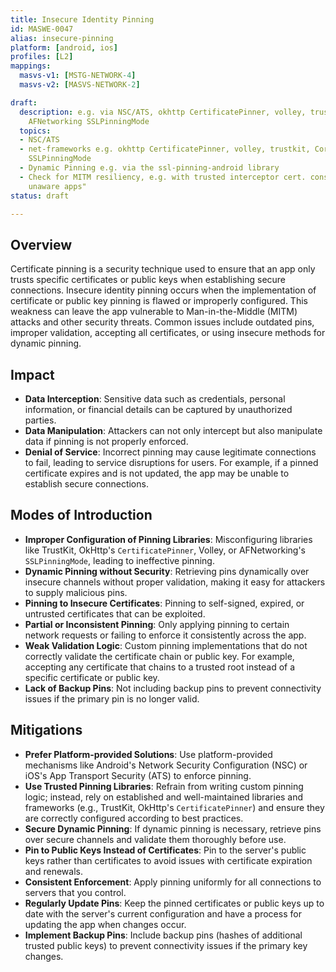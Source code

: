 ```yaml
---
title: Insecure Identity Pinning
id: MASWE-0047
alias: insecure-pinning
platform: [android, ios]
profiles: [L2]
mappings:
  masvs-v1: [MSTG-NETWORK-4]
  masvs-v2: [MASVS-NETWORK-2]

draft:
  description: e.g. via NSC/ATS, okhttp CertificatePinner, volley, trustkit, Cordova,
    AFNetworking SSLPinningMode
  topics:
  - NSC/ATS
  - net-frameworks e.g. okhttp CertificatePinner, volley, trustkit, Cordova, AFNetworking
    SSLPinningMode
  - Dynamic Pinning e.g. via the ssl-pinning-android library
  - Check for MITM resiliency, e.g. with trusted interceptor cert. consider "proxy
    unaware apps"
status: draft

---
```


## Overview

Certificate pinning is a security technique used to ensure that an app only trusts specific certificates or public keys when establishing secure connections. Insecure identity pinning occurs when the implementation of certificate or public key pinning is flawed or improperly configured. This weakness can leave the app vulnerable to Man-in-the-Middle (MITM) attacks and other security threats. Common issues include outdated pins, improper validation, accepting all certificates, or using insecure methods for dynamic pinning.

## Impact

- **Data Interception**: Sensitive data such as credentials, personal information, or financial details can be captured by unauthorized parties.
- **Data Manipulation**: Attackers can not only intercept but also manipulate data if pinning is not properly enforced.
- **Denial of Service**: Incorrect pinning may cause legitimate connections to fail, leading to service disruptions for users. For example, if a pinned certificate expires and is not updated, the app may be unable to establish secure connections.

## Modes of Introduction

- **Improper Configuration of Pinning Libraries**: Misconfiguring libraries like TrustKit, OkHttp's `CertificatePinner`, Volley, or AFNetworking's `SSLPinningMode`, leading to ineffective pinning.
- **Dynamic Pinning without Security**: Retrieving pins dynamically over insecure channels without proper validation, making it easy for attackers to supply malicious pins.
- **Pinning to Insecure Certificates**: Pinning to self-signed, expired, or untrusted certificates that can be exploited.
- **Partial or Inconsistent Pinning**: Only applying pinning to certain network requests or failing to enforce it consistently across the app.
- **Weak Validation Logic**: Custom pinning implementations that do not correctly validate the certificate chain or public key. For example, accepting any certificate that chains to a trusted root instead of a specific certificate or public key.
- **Lack of Backup Pins**: Not including backup pins to prevent connectivity issues if the primary pin is no longer valid.

## Mitigations

- **Prefer Platform-provided Solutions**: Use platform-provided mechanisms like Android's Network Security Configuration (NSC) or iOS's App Transport Security (ATS) to enforce pinning.
- **Use Trusted Pinning Libraries**: Refrain from writing custom pinning logic; instead, rely on established and well-maintained libraries and frameworks (e.g., TrustKit, OkHttp's `CertificatePinner`) and ensure they are correctly configured according to best practices.
- **Secure Dynamic Pinning**: If dynamic pinning is necessary, retrieve pins over secure channels and validate them thoroughly before use.
- **Pin to Public Keys Instead of Certificates**: Pin to the server's public keys rather than certificates to avoid issues with certificate expiration and renewals.
- **Consistent Enforcement**: Apply pinning uniformly for all connections to servers that you control.
- **Regularly Update Pins**: Keep the pinned certificates or public keys up to date with the server's current configuration and have a process for updating the app when changes occur.
- **Implement Backup Pins**: Include backup pins (hashes of additional trusted public keys) to prevent connectivity issues if the primary key changes.
